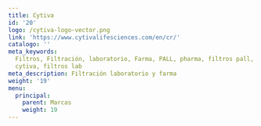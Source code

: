 ```yaml
---
title: Cytiva
id: '20'
logo: /cytiva-logo-vector.png
link: 'https://www.cytivalifesciences.com/en/cr/'
catalogo: ''
meta_keywords: 
  Filtros, Filtración, laboratorio, Farma, PALL, pharma, filtros pall, filtros
  cytiva, filtros lab
meta_description: Filtración laboratorio y farma
weight: '19'
menu:
  principal:
    parent: Marcas
    weight: 19
---
```


